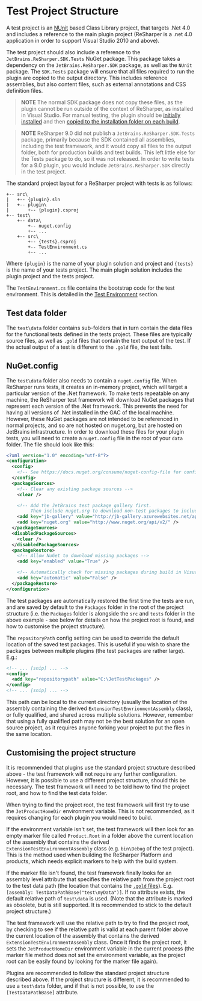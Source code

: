 ---
---

# Test Project Structure

A test project is an [NUnit](http://nunit.org) based Class Library project, that targets .Net 4.0 and includes a reference to the main plugin project (ReSharper is a .net 4.0 application in order to support Visual Studio 2010 and above).

The test project should also include a reference to the `JetBrains.ReSharper.SDK.Tests` NuGet package. This package takes a dependency on the `JetBrains.ReSharper.SDK` package, as well as the `NUnit` package. The `SDK.Tests` package will ensure that all files required to run the plugin are copied to the output directory. This includes reference assemblies, but also content files, such as external annotations and CSS definition files.

> **NOTE** The normal SDK package does not copy these files, as the plugin cannot be run outside of the context of ReSharper, as installed in Visual Studio. For manual testing, the plugin should be [initially installed](/Extensions/Plugins/ProjectSetup/InitialInstallation.md) and then [copied to the installation folder on each build](/Extensions/Plugins/ProjectSetup/CopyOnBuild.md).

> **NOTE** ReSharper 9.0 did not publish a `JetBrains.ReSharper.SDK.Tests` package, primarily because the SDK contained all assemblies, including the test framework, and it would copy all files to the output folder, both for production builds and test builds. This left little else for the Tests package to do, so it was not released. In order to write tests for a 9.0 plugin, you would include `JetBrains.ReSharper.SDK` directly in the test project.

The standard project layout for a ReSharper project with tests is as follows:

```
+-- src\
|   +-- {plugin}.sln
|   +-- plugin\
|       +-- {plugin}.csproj
+-- test\
    +-- data\
        +-- nuget.config
        +-- ...
    +-- src\
        +-- {tests}.csproj
        +-- TestEnvironment.cs
        +-- ...
```

Where `{plugin}` is the name of your plugin solution and project and `{tests}` is the name of your tests project. The main plugin solution includes the plugin project and the tests project.

The `TestEnvironment.cs` file contains the bootstrap code for the test environment. This is detailed in the [Test Environment](TestEnvironment.md) section.

## Test data folder

The `test\data` folder contains sub-folders that in turn contain the data files for the functional tests defined in the tests project. These files are typically source files, as well as `.gold` files that contain the text output of the test. If the actual output of a test is different to the `.gold` file, the test fails.

## NuGet.config

The `test\data` folder also needs to contain a `nuget.config` file. When ReSharper runs tests, it creates an in-memory project, which will target a particular version of the .Net framework. To make tests repeatable on any machine, the ReSharper test framework will download NuGet packages that represent each version of the .Net framework. This prevents the need for having all versions of .Net installed in the GAC of the local machine. However, these NuGet packages are not intended to be referenced in normal projects, and so are not hosted on nuget.org, but are hosted on JetBrains infrastructure. In order to download these files for your plugin tests, you will need to create a `nuget.config` file in the root of your `data` folder. The file should look like this:

```xml
<?xml version="1.0" encoding="utf-8"?>
<configuration>
  <config>
    <!-- See https://docs.nuget.org/consume/nuget-config-file for config options -->
  </config>
  <packageSources>
    <!-- Clear any existing package sources -->
    <clear />

    <!-- Add the JetBrains test package gallery first.
         Then include nuget.org to download non-test packages to include in test projects -->
    <add key="jb-gallery" value="http://jb-gallery.azurewebsites.net/api/v2/curated-feeds/TestNuggets/" />
    <add key="nuget.org" value="http://www.nuget.org/api/v2/" />
  </packageSources>
  <disabledPackageSources>
    <clear />
  </disabledPackageSources>
  <packageRestore>
    <!-- Allow NuGet to download missing packages -->
    <add key="enabled" value="True" />

    <!-- Automatically check for missing packages during build in Visual Studio -->
    <add key="automatic" value="False" />
  </packageRestore>
</configuration>
```

The test packages are automatically restored the first time the tests are run, and are saved by default to the `Packages` folder in the root of the project structure (i.e. the `Packages` folder is alongside the `src` and `tests` folder in the above example - see below for details on how the project root is found, and how to customise the project structure).

The `repositoryPath` config setting can be used to override the default location of the saved test packages. This is useful if you wish to share the packages between multiple plugins (the test packages are rather large). E.g.:

```xml
<!-- ... [snip] ... -->
<config>
  <add key="repositorypath" value="C:\JetTestPackages" />
</config>
<!-- ... [snip] ... -->
```

This path can be local to the current directory (usually the location of the assembly containing the derived `ExtensionTestEnvrionmentAssembly` class), or fully qualified, and shared across multiple solutions. However, remember that using a fully qualified path may not be the best solution for an open source project, as it requires anyone forking your project to put the files in the same location.

## Customising the project structure

It is recommended that plugins use the standard project structure described above - the test framework will not require any further configuration. However, it is possible to use a different project structure, should this be necessary. The test framework will need to be told how to find the project root, and how to find the test data folder.

When trying to find the project root, the test framework will first try to use the `JetProductHomeDir` environment variable. This is not recommended, as it requires changing for each plugin you would need to build.

If the environment variable isn't set, the test framework will then look for an empty marker file called `Product.Root` in a folder above the current location of the assembly that contains the derived `ExtensionTestEnvironmentAssembly` class (e.g. `bin\Debug` of the test project). This is the method used when building the ReSharper Platform and products, which needs explicit markers to help with the build system.

If the marker file isn't found, the test framework finally looks for an assembly level attribute that specifies the relative path from the project root to the test data path (the location that contains the [`.gold` files](GoldFiles.md)). E.g. `[assembly: TestDataPathBase("test\myData")]`. If no attribute exists, the default relative path of `test\data` is used. (Note that the attribute is marked as obsolete, but is still supported. It is recommended to stick to the default project structure.)

The test framework will use the relative path to try to find the project root, by checking to see if the relative path is valid at each parent folder above the current location of the assembly that contains the derived `ExtensionTestEnvironmentAssembly` class. Once it finds the project root, it sets the `JetProductHomeDir` environment variable in the current process (the marker file method does not set the environment variable, as the project root can be easily found by looking for the marker file again).

Plugins are recommended to follow the standard project structure described above. If the project structure is different, it is recommended to use a `test\data` folder, and if that is not possible, to use the `[TestDataPathBase]` attribute.
